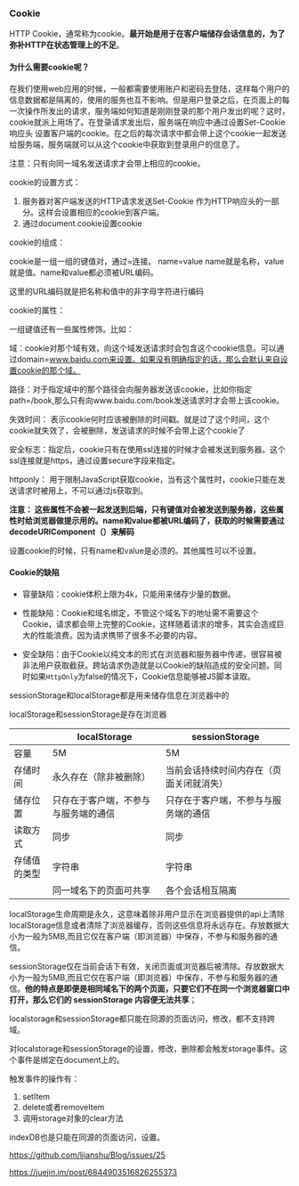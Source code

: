 ### Cookie

HTTP Cookie，通常称为cookie。**最开始是用于在客户端储存会话信息的，为了弥补HTTP在状态管理上的不足**。

#### 为什么需要cookie呢？

在我们使用web应用的时候，一般都需要使用账户和密码去登陆，这样每个用户的信息数据都是隔离的，使用的服务也互不影响。但是用户登录之后，在页面上的每一次操作所发出的请求，服务端如何知道是刚刚登录的那个用户发出的呢？这时，cookie就派上用场了。在登录请求发出后，服务端在响应中通过设置Set-Cookie 响应头 设置客户端的cookie。在之后的每次请求中都会带上这个cookie一起发送给服务端，服务端就可以从这个cookie中获取到登录用户的信息了。 

注意：只有向同一域名发送请求才会带上相应的cookie。



cookie的设置方式：

1. 服务器对客户端发送的HTTP请求发送Set-Cookie 作为HTTP响应头的一部分。这样会设置相应的cookie到客户端。
2. 通过document.cookie设置cookie

cookie的组成：

cookie是一组一组的键值对，通过=连接。 name=value   name就是名称，value就是值。name和value都必须被URL编码。

这里的URL编码就是把名称和值中的非字母字符进行编码

cookie的属性：

一组键值还有一些属性修饰。比如：

域：cookie对那个域有效，向这个域发送请求时会包含这个cookie信息。可以通过domain=www.baidu.com来设置。如果没有明确指定的话，那么会默认来自设置cookie的那个域。

路径：对于指定域中的那个路径会向服务器发送该cookie，比如你指定path=/book,那么只有向www.baidu.com/book发送请求时才会带上该cookie。

失效时间： 表示cookie何时应该被删除的时间戳。就是过了这个时间，这个cookie就失效了，会被删除，发送请求的时候不会带上这个cookie了

安全标志：指定后，cookie只有在使用ssl连接的时候才会被发送到服务器。这个ssl连接就是https，通过设置secure字段来指定。

httponly： 用于限制JavaScript获取cookie，当有这个属性时，cookie只能在发送请求时被用上，不可以通过js获取到。

**注意： 这些属性不会被一起发送到后端，只有键值对会被发送到服务器，这些属性时给浏览器做提示用的。name和value都被URL编码了，获取的时候需要通过decodeURIComponent（）来解码**

设置cookie的时候，只有name和value是必须的。其他属性可以不设置。

#### Cookie的缺陷

- 容量缺陷：cookie体积上限为4k，只能用来储存少量的数据。

- 性能缺陷：Cookie和域名绑定，不管这个域名下的地址需不需要这个Cookie，请求都会带上完整的Cookie，这样随着请求的增多，其实会造成巨大的性能浪费。因为请求携带了很多不必要的内容。

- 安全缺陷：由于Cookie以纯文本的形式在浏览器和服务器中传递，很容易被非法用户获取截获。跨站请求伪造就是以Cookie的缺陷造成的安全问题。同时如果`HttpOnly`为false的情况下，Cookie信息能够被JS脚本读取。

  

sessionStorage和localStorage都是用来储存信息在浏览器中的

localStorage和sessionStorage是存在浏览器

|              | localStorage                         | sessionStorage                           |
| ------------ | ------------------------------------ | ---------------------------------------- |
| 容量         | 5M                                   | 5M                                       |
| 存储时间     | 永久存在（除非被删除）               | 当前会话持续时间内存在（页面关闭就消失） |
| 储存位置     | 只存在于客户端，不参与与服务端的通信 | 只存在于客户端，不参与与服务端的通信     |
| 读取方式     | 同步                                 | 同步                                     |
| 存储值的类型 | 字符串                               | 字符串                                   |
|              | 同一域名下的页面可共享               | 各个会话相互隔离                         |


localStorage生命周期是永久，这意味着除非用户显示在浏览器提供的api上清除localStorage信息或者清除了浏览器缓存，否则这些信息将永远存在。存放数据大小为一般为5MB,而且它仅在客户端（即浏览器）中保存，不参与和服务器的通信。

sessionStorage仅在当前会话下有效，关闭页面或浏览器后被清除。存放数据大小为一般为5MB,而且它仅在客户端（即浏览器）中保存，不参与和服务器的通信。**他的特点是即便是相同域名下的两个页面，只要它们不在同一个浏览器窗口中打开，那么它们的 sessionStorage 内容便无法共享**；

localstorage和sessionStorage都只能在同源的页面访问，修改，都不支持跨域。

对localstorage和sessionStorage的设置，修改，删除都会触发storage事件。这个事件是绑定在document上的。

触发事件的操作有：

1. setItem
2. delete或者removeItem
3. 调用storage对象的clear方法

indexDB也是只能在同源的页面访问，设置。

https://github.com/ljianshu/Blog/issues/25

https://juejin.im/post/6844903516826255373
